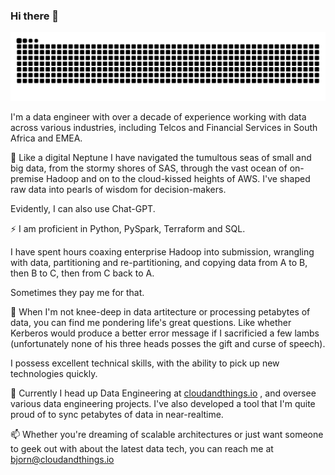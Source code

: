 ### Hi there 👋

<picture>
  <source media="(prefers-color-scheme: dark)" srcset="https://raw.githubusercontent.com/baolsen/baolsen/output/github-contribution-grid-snake-dark.svg" />
  <source media="(prefers-color-scheme: light)" srcset="https://raw.githubusercontent.com/baolsen/baolsen/output/github-contribution-grid-snake.svg" />
  <img alt="github-snake" src="https://raw.githubusercontent.com/baolsen/baolsen/output/github-contribution-grid-snake.svg" />
</picture>

<!--
**baolsen/baolsen** is a ✨ _special_ ✨ repository because its `README.md` (this file) appears on your GitHub profile.

Here are some ideas to get you started:

- 🔭 I’m currently working on ...
- 🌱 I’m currently learning ...
- 👯 I’m looking to collaborate on ...
- 🤔 I’m looking for help with ...
- 💬 Ask me about ...
- 📫 How to reach me: ...
- 😄 Pronouns: ...
- ⚡ Fun fact: ...
-->

I'm a data engineer with over a decade of experience working with data across various industries, including Telcos and Financial Services in South Africa and EMEA. 

:trident: Like a digital Neptune I have navigated the tumultous seas of small and big data, from the stormy shores of SAS, through the vast ocean of on-premise Hadoop and on to the cloud-kissed heights of AWS. I've shaped raw data into pearls of wisdom for decision-makers. 

Evidently, I can also use Chat-GPT.

⚡ I am proficient in Python, PySpark, Terraform and SQL. 

I have spent hours coaxing enterprise Hadoop into submission, wrangling with data, partitioning and re-partitioning, and copying data from A to B, then B to C, then from C back to A. 

Sometimes they pay me for that.

💬 When I'm not knee-deep in data artitecture or processing petabytes of data, you can find me pondering life's great questions. Like whether Kerberos would produce a better error message if I sacrificied a few lambs (unfortunately none of his three heads posses the gift and curse of speech). 

I possess excellent technical skills, with the ability to pick up new technologies quickly.

🔭 Currently I head up Data Engineering at [cloudandthings.io](cloudandthings.io) , and oversee various data engineering projects. I've also developed a tool that I'm quite proud of to sync petabytes of data in near-realtime.

📫 Whether you're dreaming of scalable architectures or just want someone to geek out with about the latest data tech, you can reach me at bjorn@cloudandthings.io
